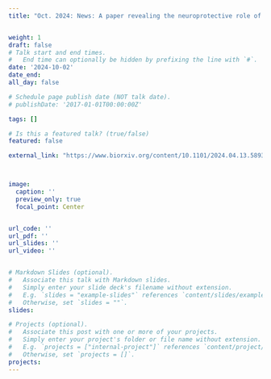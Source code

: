 ```yaml
---
title: "Oct. 2024: News: A paper revealing the neuroprotective role of microglia during the acute phase of a single spinal cord axon injury, achieved through a novel form of neuron-glia interaction, has been accepted by Nature Communications. Congratulations on the excellent collaboration and hard work of Wanjie, Yingzhu, and Yujun! I am confident that we will celebrate more achievements based on your collaboration in the coming years." 


weight: 1
draft: false
# Talk start and end times.
#   End time can optionally be hidden by prefixing the line with `#`.
date: '2024-10-02'
date_end: 
all_day: false

# Schedule page publish date (NOT talk date).
# publishDate: '2017-01-01T00:00:00Z'

tags: []

# Is this a featured talk? (true/false)
featured: false

external_link: "https://www.biorxiv.org/content/10.1101/2024.04.13.589343v1"



image:
  caption: ''
  preview_only: true
  focal_point: Center


url_code: ''
url_pdf: ''
url_slides: ''
url_video: ''


# Markdown Slides (optional).
#   Associate this talk with Markdown slides.
#   Simply enter your slide deck's filename without extension.
#   E.g. `slides = "example-slides"` references `content/slides/example-slides.md`.
#   Otherwise, set `slides = ""`.
slides:

# Projects (optional).
#   Associate this post with one or more of your projects.
#   Simply enter your project's folder or file name without extension.
#   E.g. `projects = ["internal-project"]` references `content/project/deep-learning/index.md`.
#   Otherwise, set `projects = []`.
projects:
---
```


